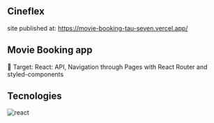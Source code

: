 ## Cineflex

site published at: https://movie-booking-tau-seven.vercel.app/

## Movie Booking app

🎯 Target: React: API, Navigation through Pages with React Router and styled-components

## Tecnologies

<img align="center" alt="react" src="https://img.shields.io/badge/react-%2320232a.svg?style=for-the-badge&logo=react&logoColor=%2361DAFB"/>

